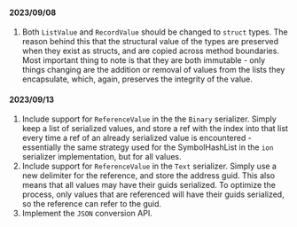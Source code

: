 #### 2023/09/08
1. Both `ListValue` and `RecordValue` should be changed to `struct` types. The reason behind this that the structural value of the types are preserved
   when they exist as structs, and are copied across method boundaries. Most important thing to note is that they are both immutable - only things
   changing are the addition or removal of values from the lists they encapsulate, which, again, preserves the integrity of the value.


#### 2023/09/13
1. Include support for `ReferenceValue` in the the `Binary` serializer. Simply keep a list of serialized values, and store a ref with the index into
   that list every time a ref of an already serialized value is encountered - essentially the same strategy used for the SymbolHashList in the `ion`
   serializer implementation, but for all values.
2. Include support for `ReferenceValue` in the `Text` serializer. Simply use a new delimiter for the reference, and store the address guid. This also
   means that all values may have their guids serialized. To optimize the process, only values that are referenced will have their guids serialized,
   so the reference can refer to the guid.
2. Implement the `JSON` conversion API.

